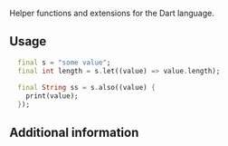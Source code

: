 Helper functions and extensions for the Dart language.

## Usage


```dart
  final s = "some value";
  final int length = s.let((value) => value.length);
  
  final String ss = s.also((value) { 
    print(value);
  });
```

## Additional information

